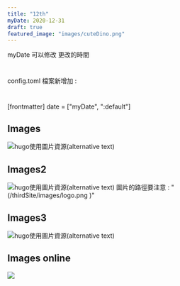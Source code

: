 ```yaml
---
title: "12th"
myDate: 2020-12-31
draft: true
featured_image: "images/cuteDino.png"
---
```


myDate 可以修改 更改的時間 
# 
config.toml 檔案新增加 :
#
[frontmatter]
date = ["myDate", ":default"]

## Images

![hugo使用圖片資源(alternative text)](/thirdSite/images/Rocks-1.png "This is a sample image.")

## Images2
![hugo使用圖片資源(alternative text)](/thirdSite/images/logo.png "This is a sample image.")
圖片的路徑要注意 :
"(/thirdSite/images/logo.png )"  

## Images3
![hugo使用圖片資源(alternative text)](/thirdSite/images/cuteDino.png )
## Images online
![](https://i.imgur.com/D3fTjrl.png)